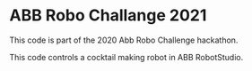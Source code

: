 # ABB Robo Challange 2021

 This code is part of the 2020 Abb Robo Challenge hackathon.

 This code controls a cocktail making robot in ABB RobotStudio.
